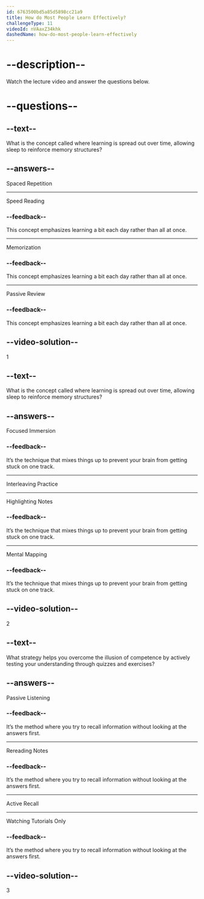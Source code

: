 ```yaml
---
id: 6763500bd5a85d5898cc21a9
title: How do Most People Learn Effectively?
challengeType: 11
videoId: nVAaxZ34khk
dashedName: how-do-most-people-learn-effectively
---
```


# --description--

Watch the lecture video and answer the questions below.

# --questions--

## --text--

What is the concept called where learning is spread out over time, allowing sleep to reinforce memory structures?

## --answers--

Spaced Repetition

---

Speed Reading

### --feedback--

This concept emphasizes learning a bit each day rather than all at once.

---

Memorization

### --feedback--

This concept emphasizes learning a bit each day rather than all at once.

---

Passive Review

### --feedback--

This concept emphasizes learning a bit each day rather than all at once.

## --video-solution--

1

## --text--

What is the concept called where learning is spread out over time, allowing sleep to reinforce memory structures?

## --answers--

Focused Immersion

### --feedback--

It’s the technique that mixes things up to prevent your brain from getting stuck on one track.

---

Interleaving Practice

---

Highlighting Notes

### --feedback--

It’s the technique that mixes things up to prevent your brain from getting stuck on one track.

---

Mental Mapping

### --feedback--

It’s the technique that mixes things up to prevent your brain from getting stuck on one track.

## --video-solution--

2

## --text--

What strategy helps you overcome the illusion of competence by actively testing your understanding through quizzes and exercises?

## --answers--

Passive Listening

### --feedback--

It’s the method where you try to recall information without looking at the answers first.

---

Rereading Notes

### --feedback--

It’s the method where you try to recall information without looking at the answers first.

---

Active Recall

---

Watching Tutorials Only

### --feedback--

It’s the method where you try to recall information without looking at the answers first.

## --video-solution--

3
